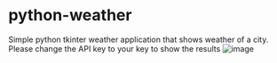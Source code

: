 # python-weather
Simple python tkinter weather application that shows weather of a city.<br />
Please change the API key to your key to show the results 
![image](https://github.com/kundan-git444/python-weather/assets/120105536/20be1d76-85c2-4f9a-800b-2b02f3e0c31a)
